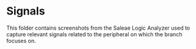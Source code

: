 # Signals
This folder contains screenshots from the Saleae Logic Analyzer used to capture relevant signals related to the peripheral on which the branch focuses on.
